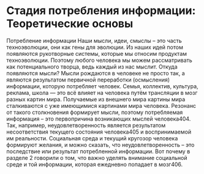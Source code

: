 # Стадия потребления информации: Теоретические основы

Потребление информации
Наши мысли, идеи, смыслы – это часть техноэволюции, они как гены для эволюции. Из наших идей потом появляются рукотворные системы, которые мы относим продуктам техноэволюции. Поэтому любого человека мы можем рассматривать как потенциального творца, ведь каждый из нас мыслит. 
Откуда появляются мысли? Мысли рождаются в человеке не просто так, а являются результатом первичной переработки (осмысления) информации, которую потребляет человек. Семья, коллектив, культура, реклама, школа — это всё влияет на человека путём трансляции в мозг разных картин мира.
Получаемые из внешнего мира картины мира сталкиваются с уже имеющимися картинами мира человека. Резонанс от такого столкновения формирует мысли, поэтому потребляемая информация – это первопричина возникающих мыслей человека404. Так, например, неудовлетворенность является результатом несоответствия текущего состояния человека405 и воспринимаемой им реальности. Социальная среда и текущий кругозор человека формируют желания, и можно сказать, что неудовлетворенность – это последствие или результат потребленной информации. Вот почему в разделе 2 говорили о том, что важно уделять внимание социальной среде и той информации, которая ежедневно попадает в мозг406.
